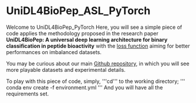 # UniDL4BioPep_ASL_PyTorch

Welcome to UniDL4BioPep_PyTorch
Here, you will see a simple piece of code applies the methodology proposed in the research paper **UniDL4BioPep: A universal deep learning architecture for binary classification in peptide bioactivity** with the [loss function](https://github.com/Alibaba-MIIL/ASL) aiming for better performances on imbalanced datasets.

You may be curious about our main [Github repository](https://github.com/dzjxzyd/UniDL4BioPep), in which you will see more playable datasets and experimental details.

To play with this piece of code, simply, '''cd''' to the working directory;
'''
conda env create -f environment.yml
'''
And you will have all the requirements set.
